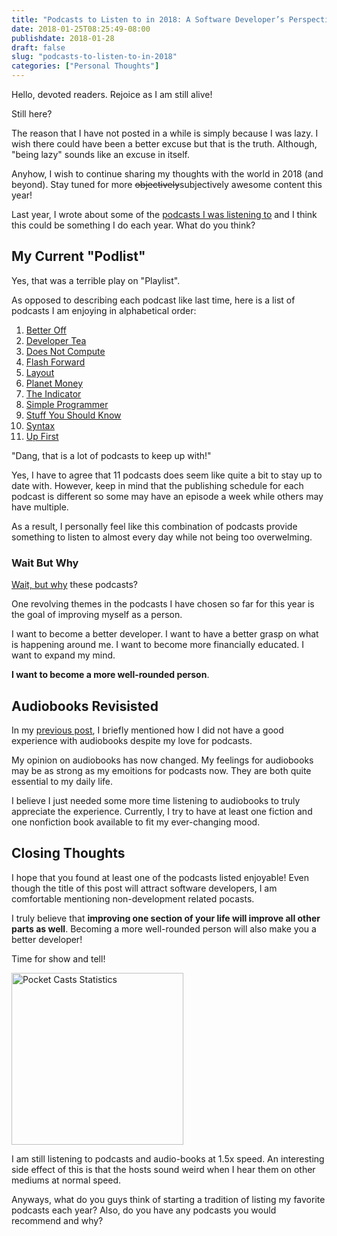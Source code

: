 ```yaml
---
title: "Podcasts to Listen to in 2018: A Software Developer’s Perspective"
date: 2018-01-25T08:25:49-08:00
publishdate: 2018-01-28
draft: false
slug: "podcasts-to-listen-to-in-2018"
categories: ["Personal Thoughts"]
---
```


Hello, devoted readers. Rejoice as I am still alive!

Still here?

The reason that I have not posted in a while is simply because I was lazy. I wish there could have been a better excuse but that is the truth. Although, "being lazy" sounds like an excuse in itself.

Anyhow, I wish to continue sharing my thoughts with the world in 2018 (and beyond). Stay tuned for more ~~objectively~~subjectively awesome content this year!

Last year, I wrote about some of the [podcasts I was listening to](/podcasts-to-listen-to-in-2017) and I think this could be something I do each year. What do you think?

## My Current "Podlist"

Yes, that was a terrible play on "Playlist".

As opposed to describing each podcast like last time, here is a list of podcasts I am enjoying in alphabetical order:

1. [Better Off](http://betteroffpodcast.com/)
2. [Developer Tea](https://spec.fm/podcasts/developer-tea)
3. [Does Not Compute](https://spec.fm/podcasts/does-not-compute)
4. [Flash Forward](https://www.flashforwardpod.com/)
5. [Layout](http://layout.fm/)
6. [Planet Money](https://www.npr.org/podcasts/510289/planet-money)
7. [The Indicator](https://www.npr.org/podcasts/510325/the-indicator-from-planet-money)
8. [Simple Programmer](https://simpleprogrammer.com/podcasts/)
9. [Stuff You Should Know](https://www.stuffyoushouldknow.com/podcasts)
10. [Syntax](https://syntax.fm/)
11. [Up First](https://www.npr.org/podcasts/510318/up-first)

"Dang, that is a lot of podcasts to keep up with!"

Yes, I have to agree that 11 podcasts does seem like quite a bit to stay up to date with. However, keep in mind that the publishing schedule for each podcast is different so some may have an episode a week while others may have multiple.

As a result, I personally feel like this combination of podcasts provide something to listen to almost every day while not being too overwelming.

### Wait But Why

[Wait, but why](https://waitbutwhy.com/) these podcasts?

One revolving themes in the podcasts I have chosen so far for this year is the goal of improving myself as a person.

I want to become a better developer. I want to have a better grasp on what is happening around me. I want to become more financially educated. I want to expand my mind.

**I want to become a more well-rounded person**.

## Audiobooks Revisisted

In my [previous post](/podcasts-to-listen-to-in-2017), I briefly mentioned how I did not have a good experience with audiobooks despite my love for podcasts.

My opinion on audiobooks has now changed. My feelings for audiobooks may be as strong as my emoitions for podcasts now. They are both quite essential to my daily life.

I believe I just needed some more time listening to audiobooks to truly appreciate the experience. Currently, I try to have at least one fiction and one nonfiction book available to fit my ever-changing mood.

## Closing Thoughts

I hope that you found at least one of the podcasts listed enjoyable! Even though the title of this post will attract software developers, I am comfortable mentioning non-development related pocasts.

I truly believe that **improving one section of your life will improve all other parts as well**. Becoming a more well-rounded person will also make you a better developer!

Time for show and tell!

<a href="/images/personal-thoughts/pocket-casts-2018.png"><img src="/images/personal-thoughts/pocket-casts-2018.png" alt="Pocket Casts Statistics" style="width:275px;"/></a>

I am still listening to podcasts and audio-books at 1.5x speed. An interesting side effect of this is that the hosts sound weird when I hear them on other mediums at normal speed.

Anyways, what do you guys think of starting a tradition of listing my favorite podcasts each year? Also, do you have any podcasts you would recommend and why?
